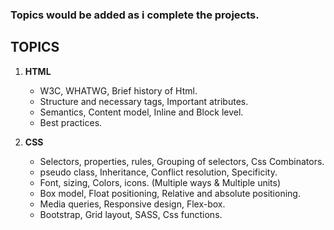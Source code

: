 ### Topics would be added as i complete the projects.

## TOPICS

1. **HTML**

   - W3C, WHATWG, Brief history of Html.
   - Structure and necessary tags, Important atributes.
   - Semantics, Content model, Inline and Block level.
   - Best practices.

2. **CSS**

   - Selectors, properties, rules, Grouping of selectors, Css Combinators.
   - pseudo class, Inheritance, Conflict resolution, Specificity.
   - Font, sizing, Colors, icons. (Multiple ways & Multiple units)
   - Box model, Float positioning, Relative and absolute positioning.
   - Media queries, Responsive design, Flex-box.
   - Bootstrap, Grid layout, SASS, Css functions.
